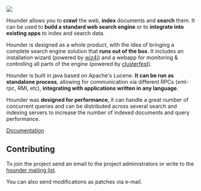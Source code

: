 [![](http://hounder.org/images/hounder2.png)](http://hounder.org)

Hounder allows you to **crawl** the web, **index** documents and **search** them. It can be used to **build a standard web search engine** or to **integrate into existing apps** to index and search  data.

Hounder is designed as a whole product, with the idea of bringing a complete search engine solution that **runs out of the box**. It includes an installation wizard (powered by [wiz4j](http://code.google.com/p/wiz4j)) and a webapp for monitoring & controlling all parts of the engine (powered by [clusterfest](http://opensource.flaptor.com/clusterfest/)).

Hounder is built in java based on Apache's Lucene. **It can be run as standalone process**, allowing for communication via different RPCs (xml-rpc, RMI, etc), **integrating with applications written in any language**.

Hounder was **designed for performance**, it can handle a great number of concurrent queries and can be distributed across several search and indexing servers to increase the number of indexed documents and query performance.

[Documentation](home.md)

## Contributing ##

To join the project send an email to the project administrators or write to the [hounder mailing list](http://groups.google.com/group/hounder).

You can also send modifications as patches via e-mail.
